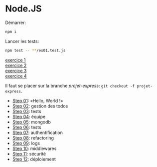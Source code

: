 # Node.JS 

Démarrer:

```sh
npm i
```

Lancer les tests:

```sh
npm test -- **/ex01.test.js
```

[exercice 1](./01_hello/README.md)  
[exercice 2](./02_module/README.md)  
[exercice 3](./03_fs/README.md)  
[exercice 4](./04_http/README.md)

Il faut se placer sur la branche *projet-express*: `git checkout -f projet-express`.

- [Step 01](https://github.com/nabil-sliti/node-workshop/tree/project-01-readme): «Hello, World !»
- [Step 02](https://github.com/nabil-sliti/node-workshop/tree/project-02-readme): gestion des todos
- [Step 03](https://github.com/nabil-sliti/node-workshop/tree/project-03-readme): tests
- [Step 04](https://github.com/nabil-sliti/node-workshop/tree/project-04-readme): équipe
- [Step 05](https://github.com/nabil-sliti/node-workshop/tree/project-05-readme): mongodb
- [Step 06](https://github.com/nabil-sliti/node-workshop/tree/project-06-readme): tests
- [Step 07](https://github.com/nabil-sliti/node-workshop/tree/project-07-readme): authentification
- [Step 08](https://github.com/nabil-sliti/node-workshop/tree/project-08-readme): refactoring
- [Step 09](https://github.com/nabil-sliti/node-workshop/tree/project-09-readme): logs
- [Step 10](https://github.com/nabil-sliti/node-workshop/tree/project-10-readme): middlewares
- [Step 11](https://github.com/nabil-sliti/node-workshop/tree/project-11-readme): sécurité
- [Step 12](https://github.com/nabil-sliti/node-workshop/tree/project-12-readme): déploiement
